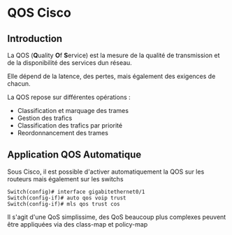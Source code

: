 # QOS Cisco 
 
## Introduction 
 
La QOS (**Q**uality **O**f **S**ervice) est la mesure de la qualité de 
transmission et de la disponibilité des services dun réseau. 
 
Elle dépend de la latence, des pertes, mais également des exigences de 
chacun. 
 
La QOS repose sur différentes opérations : 
 
-   Classification et marquage des trames 
-   Gestion des trafics 
-   Classification des trafics par priorité 
-   Reordonnancement des trames 
 
## Application QOS Automatique 
 
Sous Cisco, il est possible d'activer automatiquement la QOS sur les 
routeurs mais également sur les switchs 
 
``` cisco 
Switch(config)# interface gigabitethernet0/1 
Switch(config-if)# auto qos voip trust 
Switch(config-if)# mls qos trust cos 
``` 
 
Il s'agit d'une QoS simplissime, des QoS beaucoup plus complexes 
peuvent être appliquées via des class-map et policy-map 
